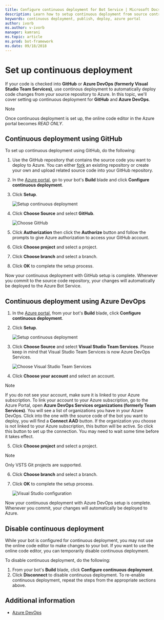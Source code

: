```yaml
---
title: Configure continuous deployment for Bot Service | Microsoft Docs
description: Learn how to setup continuous deployment from source control for a Bot Service. 
keywords: continuous deployment, publish, deploy, azure portal
author: ivorb
ms.author: v-ivorb
manager: kamrani
ms.topic: article
ms.prod: bot-framework
ms.date: 09/18/2018
---
```


# Set up continuous deployment
If your code is checked into **GitHub** or **Azure DevOps (formerly Visual Studio Team Services)**, use continous deployment to automatically deploy code changes from your source repository to Azure. In this topic, we'll cover setting up continuous deployment for **GitHub** and **Azure DevOps**.

> [!NOTE]
> Once continuous deployment is set up, the online code editor in the Azure portal becomes *READ ONLY*.

## Continuous deployment using GitHub

To set up continuous deployment using GitHub, do the following:

1. Use the GitHub repository that contains the source code you want to deploy to Azure. You can either [fork](https://help.github.com/articles/fork-a-repo/) an existing repository or create your own and upload related source code into your GitHub repository.
2. In the [Azure portal](https://portal.azure.com), go to your bot's **Build** blade and click **Configure continuous deployment**. 
3. Click **Setup**.
   
   ![Setup continuous deployment](~/media/azure-bot-build/continuous-deployment-setup.png)

4. Click **Choose Source** and select **GitHub**.

   ![Choose GitHub](~/media/azure-bot-build/continuous-deployment-setup-github.png)

5. Click **Authorization** then click the **Authorize** button and follow the prompts to give Azure authorization to access your GitHub account.

6. Click **Choose project** and select a project.

7. Click **Choose branch** and select a branch.

8. Click **OK** to complete the setup process.

Now your continuous deployment with GitHub setup is complete. Whenever you commit to the source code repository, your changes will automatically be deployed to the Azure Bot Service.

## Continuous deployment using Azure DevOps

1. In the [Azure portal](https://portal.azure.com), from your bot's **Build** blade, click **Configure continuous deployment**. 
2. Click **Setup**.
   
   ![Setup continuous deployment](~/media/azure-bot-build/continuous-deployment-setup.png)

3. Click **Choose Source** and select **Visual Studio Team Services**. Please keep in mind that Visual Studio Team Services is now Azure DevOps Services.

   ![Choose Visual Studio Team Services](~/media/azure-bot-build/continuous-deployment-setup-vs.png)

4. Click **Choose your account** and select an account.

> [!NOTE]
> If you do not see your account, make sure it is linked to your Azure subscription. To link your account to your Azure subscription, go to the Azure Portal, open **Azure DevOps Services organizations (formerly Team Services)**. You will see a list of organizations you have in your Azure DevOps. Click into the one with the source code of the bot you want to deploy, you will find a **Connect AAD** button. If the organization you choose is not linked to your Azure subscription, this button will be active. So click this button to set up the connection. You may need to wait some time before it takes effect.

5. Click **Choose project** and select a project.

> [!NOTE]
> Only VSTS Git projects are supported.

6. Click **Choose branch** and select a branch.
7. Click **OK** to complete the setup process.

   ![Visual Studio configuration](~/media/azure-bot-build/continuous-deployment-setup-vs-configuration.png)

Now your continuous deployment with Azure DevOps setup is complete. Whenever you commit, your changes will automatically be deployed to Azure.

## Disable continuous deployment

While your bot is configured for continuous deployment, you may not use the online code editor to make changes to your bot. If you want to use the online code editor, you can temporarily disable continuous deployment.

To disable continuous deployment, do the following:

1. From your bot's **Build** blade, click **Configure continuous deployment**. 
2. Click **Disconnect** to disable continuous deployment. To re-enable continuous deployment, repeat the steps from the appropriate sections above.

## Additional information
- [Azure DevOps](https://docs.microsoft.com/en-us/azure/devops/?view=vsts)
